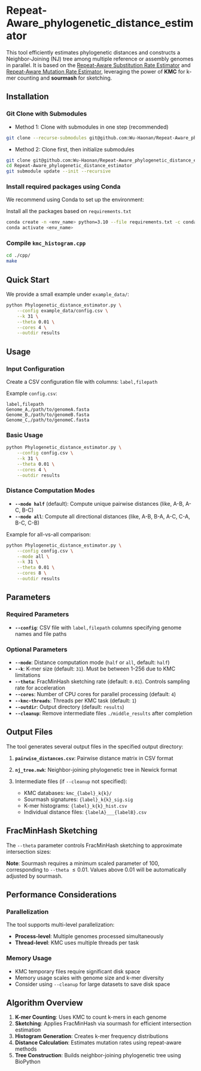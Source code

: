 # Repeat-Aware_phylogenetic_distance_estimator

This tool efficiently estimates phylogenetic distances and constructs a Neighbor-Joining (NJ) tree among multiple reference or assembly genomes in parallel. It is based on the [Repeat-Aware Substitution Rate Estimator](https://github.com/medvedevgroup/Repeat-Aware_Substitution_Rate_Estimator) and [Repeat-Aware Mutation Rate Estimator](https://github.com/Wu-Haonan/Repeat-Aware_mutation_rate_estimator), leveraging the power of **KMC** for k-mer counting and **sourmash** for sketching.

## Installation

### Git Clone with Submodules

- Method 1: Clone with submodules in one step (recommended) 

```bash 
git clone --recurse-submodules git@github.com:Wu-Haonan/Repeat-Aware_phylogenetic_distance_estimator.git
```

- Method 2: Clone first, then initialize submodules 
```bash
git clone git@github.com:Wu-Haonan/Repeat-Aware_phylogenetic_distance_estimator.git
cd Repeat-Aware_phylogenetic_distance_estimator 
git submodule update --init --recursive
```

### Install required packages using Conda

We recommend using Conda to set up the environment:


Install all the packages based on `requirements.txt`

```bash
conda create -n <env_name> python=3.10 --file requirements.txt -c conda-forge -c bioconda -y
conda activate <env_name>
```

### Compile `kmc_histogram.cpp`

```bash
cd ./cpp/
make
```


## Quick Start

We provide a small example under `example_data/`:

```bash
python Phylogenetic_distance_estimator.py \
    --config example_data/config.csv \
    --k 31 \
    --theta 0.01 \
    --cores 4 \
    --outdir results
```

## Usage

### Input Configuration

Create a CSV configuration file with columns: `label,filepath`

Example `config.csv`:

```csv
label,filepath
Genome_A,/path/to/genomeA.fasta
Genome_B,/path/to/genomeB.fasta
Genome_C,/path/to/genomeC.fasta
```

### Basic Usage

```bash
python Phylogenetic_distance_estimator.py \
    --config config.csv \
    --k 31 \
    --theta 0.01 \
    --cores 4 \
    --outdir results
```

### Distance Computation Modes

- **`--mode half`** (default): Compute unique pairwise distances (like, A-B, A-C, B-C)
- **`--mode all`**: Compute all directional distances (like, A-B, B-A, A-C, C-A, B-C, C-B)

Example for all-vs-all comparison:

```bash
python Phylogenetic_distance_estimator.py \
    --config config.csv \
    --mode all \
    --k 31 \
    --theta 0.01 \
    --cores 8 \
    --outdir results
```

## Parameters

### Required Parameters

- **`--config`**: CSV file with `label,filepath` columns specifying genome names and file paths

### Optional Parameters

- **`--mode`**: Distance computation mode (`half` or `all`, default: `half`)
- **`--k`**: K-mer size (default: `31`). Must be between 1-256 due to KMC limitations
- **`--theta`**: FracMinHash sketching rate (default: `0.01`). Controls sampling rate for acceleration
- **`--cores`**: Number of CPU cores for parallel processing (default: `4`)
- **`--kmc-threads`**: Threads per KMC task (default: `1`)
- **`--outdir`**: Output directory (default: `results`)
- **`--cleanup`**: Remove intermediate files `./middle_results` after completion

## Output Files

The tool generates several output files in the specified output directory:

1. **`pairwise_distances.csv`**: Pairwise distance matrix in CSV format

2. **`nj_tree.nwk`**: Neighbor-joining phylogenetic tree in Newick format

3. Intermediate files (if  `--cleanup` not specified):

    - KMC databases: `kmc_{label}_k{k}/`
   - Sourmash signatures: `{label}_k{k}_sig.sig`
   - K-mer histograms: `{label}_k{k}_hist.csv`
   - Individual distance files: `{labelA}___{labelB}.csv`

## FracMinHash Sketching

The `--theta` parameter controls FracMinHash sketching to approximate intersection sizes:

**Note**: Sourmash requires a minimum scaled parameter of 100, corresponding to `--theta` $\leq 0.01$. Values above 0.01 will be automatically adjusted by sourmash.

## Performance Considerations

### Parallelization

The tool supports multi-level parallelization:

- **Process-level**: Multiple genomes processed simultaneously
- **Thread-level**: KMC uses multiple threads per task

### Memory Usage

- KMC temporary files require significant disk space
- Memory usage scales with genome size and k-mer diversity
- Consider using `--cleanup` for large datasets to save disk space

## Algorithm Overview

1. **K-mer Counting**: Uses KMC to count k-mers in each genome
2. **Sketching**: Applies FracMinHash via sourmash for efficient intersection estimation
3. **Histogram Generation**: Creates k-mer frequency distributions
4. **Distance Calculation**: Estimates mutation rates using repeat-aware methods
5. **Tree Construction**: Builds neighbor-joining phylogenetic tree using BioPython

